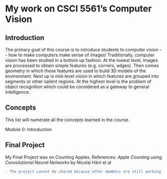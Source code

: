 # My work on CSCI 5561’s Computer Vision

## Introduction
The primary goal of this course is to introduce students to computer vision -- how to make computers make sense of images! Traditionally, computer vision has been studied in a bottom up fashion. At the lowest level, images are processed to obtain simple features (e.g. corners, edges). Then comes geometry in which these features are used to build 3D models of the environment. Next up is mid-level vision in which features are grouped into segments or other salient regions. At the highest level is the problem of object recognition which could be considered as a gateway to general intelligence. 

## Concepts
This list will numerate all the concepts learned in the course.

Module 0: Introduction





## Final Project
My Final Project was on Counting Apples. 
References:
_Apple Counting using Convolutional Neural Networks_ by Nicolai Häni et al

```diff
- The project cannot be shared because other members are still working on that.
```
